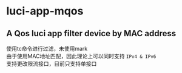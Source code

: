 # luci-app-mqos
## A Qos luci app filter device by MAC address
使用tc命令进行过滤，未使用mark</br>
由于使用MAC地址匹配，因此理论上可以同时支持 ```IPv4 & IPv6```</br>
支持更改限流接口，目前只支持单接口